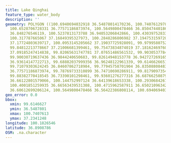 ```yaml
---
title: Lake Qinghai
feature_type: water_body
description: ''
geometry: POLYGON ((100.6940694032918 36.54878014170236, 100.7407612978196 36.68105473701696,
  100.6528706728331 36.77571186873974, 100.5649800478466 36.85047440186404, 100.4029317080235
  36.848276546119, 100.5237813173788 36.94053206842866, 100.4303975283323 37.06117415394376,
  100.317787665067 37.16849395327973, 100.2848286806982 37.19475315972083, 100.2024312197716
  37.17724803639717, 100.0953145205662 37.19037725928091, 99.9799580752709 37.23412484984058,
  99.84812213778667 37.21006681399461, 99.75473834874019 37.18162469760825, 99.75473834874019
  37.09185247414838, 99.82065631747781 37.07651486561532, 99.90305377840434 37.03486857289199,
  99.90030719637436 36.9844240650683, 99.82614948153778 36.94272726916515, 99.76023151280016
  36.93614147722713, 99.68882037999356 36.96248122961339, 99.61466266516598 36.92516389253884,
  99.71079303624245 36.84607862718984, 99.77945758701904 36.83508808483166, 99.80692340732789
  36.77571186873974, 99.78769733310899 36.74710690286911, 99.81790973544783 36.71408791834059,
  99.88382770418545 36.73390101298461, 99.93601276277316 36.68766250879131, 100.0184102236997
  36.66122801579066, 100.144752997124 36.64139618653338, 100.2930684267881 36.65461797354475,
  100.4001851259935 36.66563439531308, 100.4715962587911 36.65021096342364, 100.4688496767611
  36.60612699206124, 100.5649800478466 36.56422386808114, 100.6940694032918 36.54878014170236))
geo_error: 0.0
bbox:
  xmin: 99.6146627
  ymin: 36.5487801
  xmax: 100.7407613
  ymax: 37.2341248
longitude: 100.1826546
latitude: 36.8908786
OSM: .na.character
---
```

